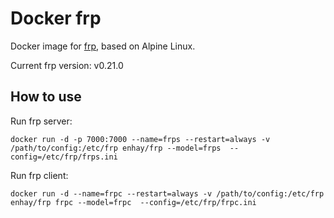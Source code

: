# Docker frp
Docker image for [frp](https://github.com/enhay/docekr-frp/), based on Alpine Linux.

Current frp version: v0.21.0

## How to use
Run frp server:
```shell
docker run -d -p 7000:7000 --name=frps --restart=always -v /path/to/config:/etc/frp enhay/frp --model=frps  --config=/etc/frp/frps.ini
```

Run frp client:
```shell
docker run -d --name=frpc --restart=always -v /path/to/config:/etc/frp enhay/frp frpc --model=frpc  --config=/etc/frp/frpc.ini
```
